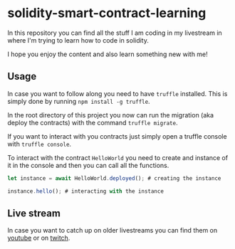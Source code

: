 # solidity-smart-contract-learning

In this repository you can find all the stuff I am coding in my livestream in where I'm trying to learn how to code in solidity.

I hope you enjoy the content and also learn something new with me!

## Usage
In case you want to follow along you need to have `truffle` installed. This is simply done by running `npm install -g truffle`.

In the root directory of this project you now can run the migration (aka deploy the contracts) with the command `truffle migrate`.

If you want to interact with you contracts just simply open a truffle console with `truffle console`.

To interact with the contract `HelloWorld` you need to create and instance of it in the console and then you can call all the functions. 
 
```javascript
let instance = await HelloWorld.deployed(); # creating the instance

instance.hello(); # interacting with the instance
```

## Live stream
In case you want to catch up on older livestreams you can find them on [youtube](https://www.youtube.com/channel/UCV2ZcyaGGp_tvaGY8XnA3Ow) or on [twitch](https://www.twitch.tv/diegokrupitza).
